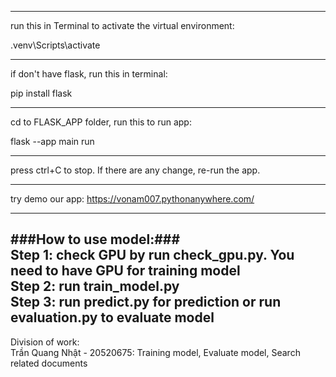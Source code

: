  ----------------------------
 run this in Terminal to activate the virtual environment:

 .venv\Scripts\activate

 ----------------------------
if  don't have flask, run this in terminal:

pip install flask

-----------------------------
cd to FLASK_APP folder, run this to run app:

flask --app main run

-----------------------------
press ctrl+C to stop. 
If there are any change, re-run the app.

-----------------------------   
try demo our app: https://vonam007.pythonanywhere.com/   

-----------------------------
###How to use model:###   
Step 1: check GPU by run check_gpu.py. You need to have GPU for training model   
Step 2: run train_model.py   
Step 3: run predict.py for prediction or run evaluation.py to evaluate model   
-----------------------------
Division of work:   
Trần Quang Nhật - 20520675: Training model, Evaluate model, Search related documents   
